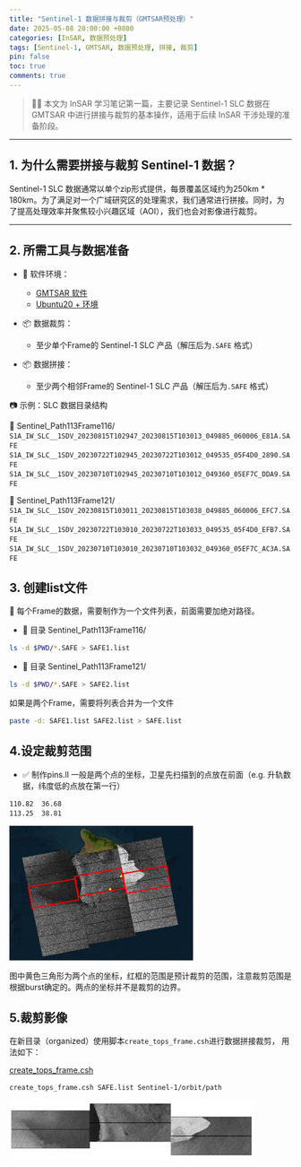 ```yaml
---
title: "Sentinel-1 数据拼接与裁剪（GMTSAR预处理）"
date: 2025-05-08 20:00:00 +0800
categories: [InSAR, 数据预处理]
tags: [Sentinel-1, GMTSAR, 数据预处理, 拼接, 裁剪]
pin: false
toc: true
comments: true
---
```


> 🚀📘 本文为 InSAR 学习笔记第一篇，主要记录 Sentinel-1 SLC 数据在 GMTSAR 中进行拼接与裁剪的基本操作，适用于后续 InSAR 干涉处理的准备阶段。

---

## 1. 为什么需要拼接与裁剪 Sentinel-1 数据？

Sentinel-1 SLC 数据通常以单个zip形式提供，每景覆盖区域约为250km * 180km。为了满足对一个广域研究区的处理需求，我们通常进行拼接。同时，为了提高处理效率并聚焦较小兴趣区域（AOI），我们也会对影像进行裁剪。

---

## 2. 所需工具与数据准备

- 🧩 软件环境：
  - [GMTSAR 软件](https://github.com/gmtsar/gmtsar)
  - [Ubuntu20 + 环境](https://cn.ubuntu.com)

- 📦 数据裁剪：
  - 至少单个Frame的 Sentinel-1 SLC 产品（解压后为`.SAFE` 格式）
- 📦 数据拼接：
  - 至少两个相邻Frame的 Sentinel-1 SLC 产品（解压后为`.SAFE` 格式）

📷 示例：SLC 数据目录结构


📁 Sentinel_Path113Frame116/
`S1A_IW_SLC__1SDV_20230815T102947_20230815T103013_049885_060006_E81A.SAFE`
`S1A_IW_SLC__1SDV_20230722T102945_20230722T103012_049535_05F4D0_2890.SAFE`
`S1A_IW_SLC__1SDV_20230710T102945_20230710T103012_049360_05EF7C_DDA9.SAFE`

📁 Sentinel_Path113Frame121/
`S1A_IW_SLC__1SDV_20230815T103011_20230815T103038_049885_060006_EFC7.SAFE`
`S1A_IW_SLC__1SDV_20230722T103010_20230722T103033_049535_05F4D0_EFB7.SAFE`
`S1A_IW_SLC__1SDV_20230710T103010_20230710T103032_049360_05EF7C_AC3A.SAFE`

## 3. 创建list文件
📄 每个Frame的数据，需要制作为一个文件列表，前面需要加绝对路径。
- 📁 目录 Sentinel_Path113Frame116/
```bash
ls -d $PWD/*.SAFE > SAFE1.list
```
- 📁 目录 Sentinel_Path113Frame121/
```bash
ls -d $PWD/*.SAFE > SAFE2.list
```
如果是两个Frame，需要将列表合并为一个文件
```bash
paste -d: SAFE1.list SAFE2.list > SAFE.list
```
## 4.设定裁剪范围
- ✅ 制作pins.ll
一般是两个点的坐标，卫星先扫描到的点放在前面（e.g. 升轨数据，纬度低的点放在第一行）

```bash
110.82  36.68
113.25  38.81  
```
![图片说明文字](/assets/img/picture/p1.png)

图中黄色三角形为两个点的坐标，红框的范围是预计裁剪的范围，注意裁剪范围是根据burst确定的。两点的坐标并不是裁剪的边界。

## 5.裁剪影像
在新目录（organized）使用脚本`create_tops_frame.csh`进行数据拼接裁剪， 用法如下：

 [create_tops_frame.csh](/code/create_tops_frame.csh)

 ```bash
 create_tops_frame.csh SAFE.list Sentinel-1/orbit/path
 ```
 ![图片说明文字](/assets/img/picture/p2.png)